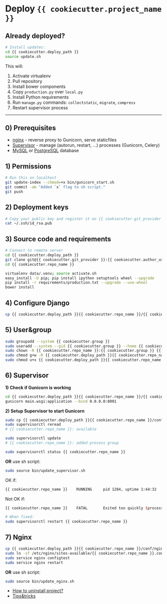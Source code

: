 # Deploy `{{ cookiecutter.project_name }}`

## Already deployed?

```bash
# Install updates:
cd {{ cookiecutter.deploy_path }}
source update.sh
```

This will:

1. Activate virtualenv
2. Pull repository
3. Install bower components
4. Copy `production.py` over `local.py`
5. Install Python requirements
6. Run `manage.py` commands: `collectstatic`, `migrate`, `compress`
7. Restart supervisor process


----------

## 0) Prerequisites

* [nginx](http://nginx.org/) - reverse proxy to Gunicorn, serve staticfiles
* [Supervisor](http://supervisord.org/) - manage (autorun, restart, ...) processes (Gunicorn, Celery)
* [MySQL](https://www.mysql.com/) or [PostgreSQL](http://www.postgresql.org/) database


## 1) Permissions

```bash
# Run this on localhost
git update-index --chmod=+x bin/gunicorn_start.sh
git commit -am "Added `x` flag to sh script."
git push
```

## 2) Deployment keys

```bash
# Copy your public key and register it on {{ cookiecutter.git_provider }}.
cat ~/.ssh/id_rsa.pub
```

## 3) Source code and requirements

```bash
# Connect to remote server
cd {{ cookiecutter.deploy_path }}
git clone git@{{ cookiecutter.git_provider }}:{{ cookiecutter.author_username }}/{{ cookiecutter.repo_name }}.git
cd {{ cookiecutter.repo_name }}

virtualenv data/.venv; source activate.sh
easy_install -U pip; pip install ipython setuptools wheel --upgrade
pip install -r requirements/production.txt --upgrade --use-wheel
bower install
```

## 4) Configure Django

```bash
cp {{ cookiecutter.deploy_path }}{{ cookiecutter.repo_name }}/{{ cookiecutter.src_dir }}/{{ cookiecutter.main_app }}/settings/dist/production.py {{ cookiecutter.deploy_path }}{{ cookiecutter.repo_name }}/{{ cookiecutter.src_dir }}/{{ cookiecutter.main_app }}/settings/local.py
```

## 5) User&group

```bash
sudo groupadd --system {{ cookiecutter.group }}
sudo useradd --system --gid {{ cookiecutter.group }} --home {{ cookiecutter.deploy_path }}{{ cookiecutter.repo_name }} {{ cookiecutter.repo_name }}
sudo chown -R {{ cookiecutter.repo_name }}:{{ cookiecutter.group }} {{ cookiecutter.deploy_path }}{{ cookiecutter.repo_name }}
sudo chmod g+w -R {{ cookiecutter.deploy_path }}{{ cookiecutter.repo_name }}/log/
sudo chmod u+x {{ cookiecutter.deploy_path }}{{ cookiecutter.repo_name }}/bin/gunicorn_start.sh
```


## 6) Supervisor

**1) Check if Gunicorn is working**


```bash
cd {{ cookiecutter.deploy_path }}{{ cookiecutter.repo_name }}/{{ cookiecutter.src_dir }}
gunicorn main.wsgi:application --bind 0.0.0.0:8001
```

**2) Setup Supervisor to start Gunicorn**

```bash
sudo cp {{ cookiecutter.deploy_path }}{{ cookiecutter.repo_name }}/conf/supervisor.conf /etc/supervisor/conf.d/{{ cookiecutter.repo_name }}.conf
sudo supervisorctl reread
# {{ cookiecutter.repo_name }}: available

sudo supervisorctl update
# {{ cookiecutter.repo_name }}: added process group

sudo supervisorctl status {{ cookiecutter.repo_name }}
```

**OR** use sh script:

```bash
sudo source bin/update_supervisor.sh
```

OK if:
```bash
{{ cookiecutter.repo_name }}    RUNNING     pid 1204, uptime 1:44:32
```

Not OK if:
```bash
{{ cookiecutter.repo_name }}    FATAL       Exited too quickly (process log may have details)

# When fixed:
sudo supervisorctl restart {{ cookiecutter.repo_name }}
```

## 7) Nginx

```bash
cp {{ cookiecutter.deploy_path }}{{ cookiecutter.repo_name }}/conf/nginx.conf /etc/nginx/sites-available/{{ cookiecutter.repo_name }}.conf
sudo ln -sf /etc/nginx/sites-available/{{ cookiecutter.repo_name }}.conf /etc/nginx/sites-enabled/{{ cookiecutter.repo_name }}.conf
sudo service nginx configtest
sudo service nginx restart
```

**OR** use sh script:

```bash
sudo source bin/update_nginx.sh
```

* [How to uninstall project?](UNINSTALL.md)
* [Tips&tricks](MISC.md)
